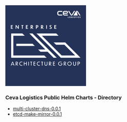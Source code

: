 <html>
<img src='./CEVA_EAG_logo.jpg' width="50%" height="50%"/>  
<h3>Ceva Logistics Public Helm Charts - Directory</h3>
</html>
<ul>
<li><a href='https://github.com/cevalogistics/helm/tree/master/charts/stable/multi-cluster-dns' target='_multi-cluster-dns' >multi-cluster-dns-0.0.1</a></li>
<li><a href='https://github.com/cevalogistics/helm/tree/master/charts/stable/etcd-make-mirror' target='_etcd-make-mirror' >etcd-make-mirror-0.0.1</a></li>
</ul>
